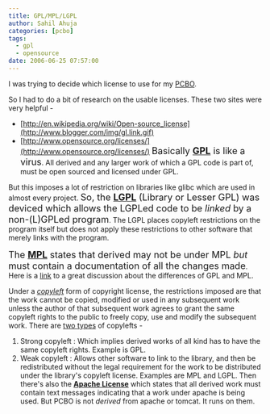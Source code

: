 ```yaml
---
title: GPL/MPL/LGPL
author: Sahil Ahuja
categories: [pcbo]
tags:
  - gpl
  - opensource
date: 2006-06-25 07:57:00
---
```


I was trying to decide which license to use for my [PCBO](http://pcbasedoscilloscope.blogspot.com).

So I had to do a bit of research on the usable licenses. These two sites were very helpful -

*   [http://en.wikipedia.org/wiki/Open-source_license](http://www.blogger.com/img/gl.link.gif)
*   [http://www.opensource.org/licenses/](http://www.opensource.org/licenses/)
<span style="font-size:130%;">Basically [<span style="font-weight:bold;">GPL</span>](http://en.wikipedia.org/wiki/GNU_General_Public_License) is like a virus</span>.
All derived and any larger work of which a GPL code is part of, must be open sourced and licensed under GPL.

But this imposes a lot of restriction on libraries like glibc which are used in almost every project. <span style="font-size:130%;">
So, the [<span style="font-weight:bold;">LGPL</span>](http://en.wikipedia.org/wiki/GNU_Lesser_General_Public_License) (Library or Lesser GPL) was deviced which allows the LGPLed code to be </span><span style="font-style:italic;font-size:130%;">linked</span><span style="font-size:130%;"> by a non-(L)GPLed program</span>. The LGPL places copyleft restrictions on the program itself but does not apply these restrictions to other software that merely links with the program.

<span style="font-size:130%;">The [<span style="font-weight:bold;">MPL</span>](http://en.wikipedia.org/wiki/Mozilla_Public_License) states that derived may not be under MPL </span><span style="font-style:italic;font-size:130%;">but </span><span style="font-size:130%;">must contain a documentation of all the changes made</span>.
Here is a [link](http://www.croftsoft.com/library/tutorials/gplmpl/) to a great discussion about the differences of GPL and MPL.

Under a [<span style="font-style:italic;">copyleft</span>](http://en.wikipedia.org/wiki/Copyleft) form of copyright license, the restrictions imposed are that the work cannot be copied, modified or used in any subsequent work unless the author of that subsequent work agrees to grant the same copyleft rights to the public to freely copy, use and modify the subsequent work. There are [two types](http://en.wikipedia.org/wiki/Copyleft#Strong_and_weak_copyleft) of copylefts -

1.  Strong copyleft : Which implies derived works of all kind has to have the same copyleft rights. Example is GPL.
2.  Weak copyleft : Allows other software to link to the library, and then be redistributed without the legal requirement for the work to be distributed under the library's copyleft license. Examples are MPL and LGPL.
Then there's also the [<span style="font-weight:bold;">Apache License</span>](http://en.wikipedia.org/wiki/Apache_license) which states that all derived work must contain text messages indicating that a work under apache is being used. But PCBO is not <span style="font-style:italic;">derived</span> from apache or tomcat. It runs on them.